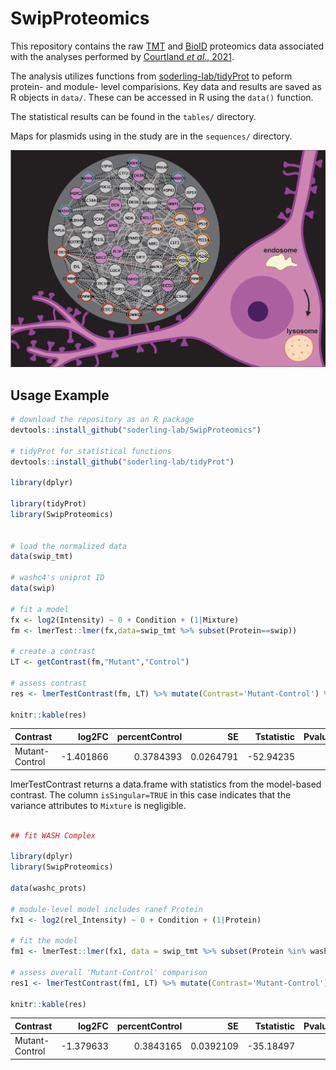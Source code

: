 # SwipProteomics
This repository contains the raw [TMT](./inst/extdata/TMT.zip) 
and [BioID](./inst/extdata/BioID.zip) proteomics data associated with the
analyses performed by 
[Courtland _et al._, 2021](https://www.biorxiv.org/content/10.1101/2020.08.06.239517v1).

The analysis utilizes functions from
[soderling-lab/tidyProt](https://github.com/soderling-lab/tidyProt) to peform
protein- and module- level comparisions.
Key data and results are saved as R objects in `data/`. These can be accessed in
R using the `data()` function. 

The statistical results can be found in the `tables/` directory.

Maps for plasmids using in the study are in the `sequences/` directory.

![wash-module](./elife-image.png)

## Usage Example

```R 
# download the repository as an R package
devtools::install_github("soderling-lab/SwipProteomics")

# tidyProt for statistical functions
devtools::install_github("soderling-lab/tidyProt")

library(dplyr)

library(tidyProt)
library(SwipProteomics)


# load the normalized data
data(swip_tmt)

# washc4's uniprot ID
data(swip)

# fit a model
fx <- log2(Intensity) ~ 0 + Condition + (1|Mixture)
fm <- lmerTest::lmer(fx,data=swip_tmt %>% subset(Protein==swip))

# create a contrast
LT <- getContrast(fm,"Mutant","Control")

# assess contrast 
res <- lmerTestContrast(fm, LT) %>% mutate(Contrast='Mutant-Control') %>% unique()

knitr::kable(res)

```

|Contrast       |    log2FC| percentControl|        SE| Tstatistic| Pvalue| DF|       S2|isSingular |
|:--------------|---------:|--------------:|---------:|----------:|------:|--:|--------:|:----------|
|Mutant-Control | -1.401866|      0.3784393| 0.0264791|  -52.94235|      0| 28| 0.007362|TRUE       |

lmerTestContrast returns a data.frame with statistics from the model-based
contrast. The column `isSingular=TRUE` in this case indicates that the variance
attributes to `Mixture` is negligible. 


```R

## fit WASH Complex

library(dplyr)
library(SwipProteomics)

data(washc_prots)

# module-level model includes ranef Protein
fx1 <- log2(rel_Intensity) ~ 0 + Condition + (1|Protein)

# fit the model
fm1 <- lmerTest::lmer(fx1, data = swip_tmt %>% subset(Protein %in% washc_prots))

# assess overall 'Mutant-Control' comparison
res1 <- lmerTestContrast(fm1, LT) %>% mutate(Contrast='Mutant-Control') %>% unique()

knitr::kable(res)

```

|Contrast       |    log2FC| percentControl|        SE| Tstatistic| Pvalue|  DF|        S2|isSingular |
|:--------------|---------:|--------------:|---------:|----------:|------:|---:|---------:|:----------|
|Mutant-Control | -1.379633|      0.3843165| 0.0392109|  -35.18497|      0| 151| 0.0645747|FALSE      |

